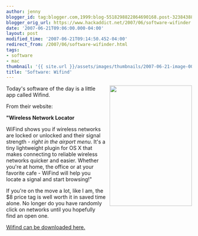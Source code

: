 ```yaml
---
author: jenny
blogger_id: tag:blogger.com,1999:blog-5518298822864690168.post-3238438874206015470
blogger_orig_url: https://www.hackaddict.net/2007/06/software-wifinder.html
date: '2007-06-21T09:06:00.000-04:00'
layout: post
modified_time: '2007-06-21T09:14:50.452-04:00'
redirect_from: /2007/06/software-wifinder.html
tags:
- software
- mac
thumbnail: '{{ site.url }}/assets/images/thumbnails/2007-06-21-image-0000.jpg'
title: 'Software: Wifind'
---
```


<img alt="" border="0" id="BLOGGER_PHOTO_ID_5078504812952114946" src="{{ site.url }}/assets/images/posts/2007-06-21-image-0000.jpg" style="margin: 0pt 0pt 10px 10px; float: right;  width: 223px; height: 327px;"/>Today's software of the day is a little app called Wifind.



From their website:



<strong>"Wireless Network Locator</strong>

<p>WiFind shows you if wireless networks are locked or unlocked and their signal strength - <i>right in the airport menu</i>.  It's a tiny lightweight plugin for OS X that makes connecting to reliable wireless networks quicker and easier.  Whether you're at home, the office or at your favorite cafe - WiFind will help you locate a signal and start browsing!"</p>If you're on the move a lot, like I am, the $8 price tag is well worth it in saved time alone.  No longer do you have randomly click on networks until you hopefully find an open one.



<a href="http://www.tastyapps.com/">Wifind can be downloaded here.</a>